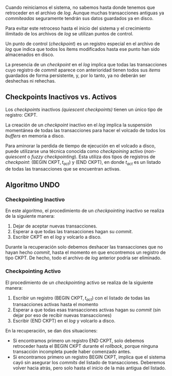Cuando reiniciamos el sistema, no sabemos hasta donde tenemos que retroceder en el archivo de *log*. Aunque muchas transacciones antiguas ya *commiteadas* seguramente tendrán sus datos guardados ya en disco.

Para evitar este retroceso hasta el inicio del sistema y el crecimiento ilimitado de los archivos de *log* se utilizan puntos de control.

Un punto de control (*checkpoint*) es un registro especial en el archivo de *log* que indica que todos los ítems modificados hasta ese punto han sido almacenados en disco.

La presencia de un *checkpoint* en el *log* implica que todas las transacciones cuyo registro de *commit* aparece con anterioridad tienen todos sus *items* guardados de forma persistente, y, por lo tanto, ya no deberán ser deshechas ni rehechas.

## Checkpoints Inactivos vs. Activos

Los *checkpoints* inactivos *(quiescent checkpoints)* tienen un único tipo de registro: $\text{CKPT}$.

La creación de un *checkpoint* inactivo en el *log* implica la suspensión momentánea de todas las transacciones para hacer el volcado de todos los *buffers* en memoria a disco.

Para aminorar la perdida de tiempo de ejecución en el volcado a disco, puede utilizarse una técnica conocida como *checkpoining* activo (*non-quiescent* o *fuzzy checkpointing*). Esta utiliza dos tipos de registros de *checkpoint*: $(\text{BEGIN CKPT}, t_{act}$) y $(\text{END CKPT})$, en donde $t_{act}$ es un listado de todas las transacciones que se encuentran activas.

## Algoritmo UNDO

### Checkpointing Inactivo

En este algoritmo, el procedimiento de un *checkpointing* inactivo se realiza de la siguiente manera:

1. Dejar de aceptar nuevas transacciones.
2. Esperar a que todas las transacciones hagan su *commit*.
3. Escribir $\text{CKPT}$ en el *log* y volcarlo a disco.

Durante la recuperación solo debemos deshacer las transacciones que no hayan hecho *commit*, hasta el momento en que encontremos un registro de tipo $\text{CKPT}$. De hecho, todo el archivo de *log* anterior podría ser eliminado.

### Checkpointing Activo

El procedimiento de un *checkpointing* activo se realiza de la siguiente manera:

1. Escribir un registro $(\text{BEGIN CKPT}, t_{act})$ con el listado de todas las transacciones activas hasta el momento
2. Esperar a que todas esas transacciones activas hagan su *commit* (sin dejar por eso de recibir nuevas transacciones)
3. Escribir $(\text{END CKPT})$ en el *log* y volcarlo a disco.

En la recuperación, se dan dos situaciones:

- Si encontramos primero un registro $\text{END CKPT}$, solo debemos retroceder hasta el $\text{BEGIN CKPT}$ durante el *rollback*, porque ninguna transacción incompleta puede haber comenzado antes.
- Si encontramos primero un registro $\text{BEGIN CKPT}$, implica que el sistema cayó sin asegurar los *commits* del listado de transacciones. Deberemos volver hacia atrás, pero solo hasta el inicio de la más antigua del listado.
